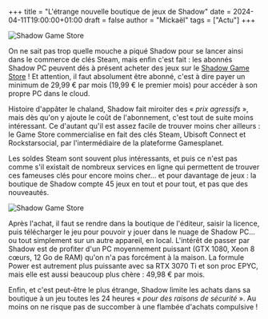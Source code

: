 +++
title = "L'étrange nouvelle boutique de jeux de Shadow"
date = 2024-04-11T19:00:00+01:00
draft = false
author = "Mickaël"
tags = ["Actu"]
+++ 

![Shadow Game Store](shadow.jpg "")

On ne sait pas trop quelle mouche a piqué Shadow pour se lancer ainsi dans le commerce de clés Steam, mais enfin c'est fait : les abonnés Shadow PC peuvent dés à présent acheter des jeux sur le [Shadow Game Store](https://shadow.tech/fr-FR/game-store) ! Et attention, il faut absolument être abonné, c'est à dire payer un minimum de 29,99 € par mois (19,99 € le premier mois) pour accéder à son propre PC dans le cloud.

Histoire d'appâter le chaland, Shadow fait miroiter des « *prix agressifs* », mais dès qu'on y ajoute le coût de l'abonnement, c'est tout de suite moins intéressant. Ce d'autant qu'il est assez facile de trouver moins cher ailleurs : le Game Store commercialise en fait des clés Steam, Ubisoft Connect et Rockstarsocial, par l'intermédiaire de la plateforme Gamesplanet. 


Les soldes Steam sont souvent plus intéressants, et puis ce n'est pas comme s'il existait de nombreux services en ligne qui permettent de trouver ces fameuses clés pour encore moins cher… et pour davantage de jeux : la boutique de Shadow compte 45 jeux en tout et pour tout, et pas que des nouveautés.

![Shadow Game Store](Shadow-jeux.jpg "Tous les jeux vendus sur le Game Store. Oui, tous.")

Après l'achat, il faut se rendre dans la boutique de l'éditeur, saisir la licence, puis télécharger le jeu pour pouvoir y jouer dans le nuage de Shadow PC… ou tout simplement sur un autre appareil, en local. L'intérêt de passer par Shadow est de profiter d'un PC moyennement puissant (GTX 1080, Xeon 8 cœurs, 12 Go de RAM) qu'on n'a pas forcément à la maison. La formule Power est autrement plus puissante avec sa RTX 3070 Ti et son proc EPYC, mais elle est aussi beaucoup plus chère : 49,98 € par mois.

Enfin, et c'est peut-être le plus étrange, Shadow limite les achats dans sa boutique à un jeu toutes les 24 heures « *pour des raisons de sécurité* ». Au moins on ne risque pas de succomber à une flambée d'achats compulsive !